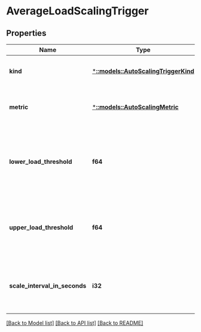 # AverageLoadScalingTrigger

## Properties
Name | Type | Description | Notes
------------ | ------------- | ------------- | -------------
**kind** | [***::models::AutoScalingTriggerKind**](AutoScalingTriggerKind.md) | The type of auto scaling trigger | [default to null]
**metric** | [***::models::AutoScalingMetric**](AutoScalingMetric.md) | Description of the metric that is used for scaling. | [default to null]
**lower_load_threshold** | **f64** | Lower load threshold (if average load is below this threshold, service will scale down). | [default to null]
**upper_load_threshold** | **f64** | Upper load threshold (if average load is above this threshold, service will scale up). | [default to null]
**scale_interval_in_seconds** | **i32** | Scale interval that indicates how often will this trigger be checked. | [default to null]

[[Back to Model list]](../README.md#documentation-for-models) [[Back to API list]](../README.md#documentation-for-api-endpoints) [[Back to README]](../README.md)


